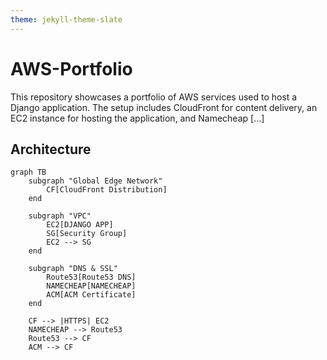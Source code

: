 ```yaml
---
theme: jekyll-theme-slate
---
```


# AWS-Portfolio

This repository showcases a portfolio of AWS services used to host a Django application. The setup includes CloudFront for content delivery, an EC2 instance for hosting the application, and Namecheap [...]

## Architecture

```mermaid
graph TB
    subgraph "Global Edge Network"
        CF[CloudFront Distribution]
    end

    subgraph "VPC"
        EC2[DJANGO APP]
        SG[Security Group]
        EC2 --> SG
    end

    subgraph "DNS & SSL"
        Route53[Route53 DNS]
        NAMECHEAP[NAMECHEAP]
        ACM[ACM Certificate]
    end

    CF --> |HTTPS| EC2
    NAMECHEAP --> Route53
    Route53 --> CF
    ACM --> CF

